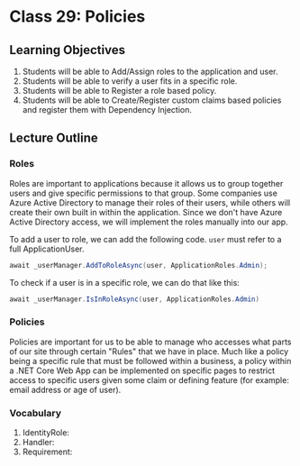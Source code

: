 # Class 29: Policies

## Learning Objectives
1. Students will be able to Add/Assign roles to the application and user.
1. Students will be able to verify a user fits in a specific role.
1. Students will be able to Register a role based policy.
1. Students will be able to Create/Register custom claims based policies and register them with Dependency Injection.

## Lecture Outline

### Roles

Roles are important to applications because it allows us to group together users and give specific permissions to that group. Some companies use Azure Active Directory to manage their roles of their users, while others will create their own built in within the application. Since we don't have Azure Active Directory access, we will implement the roles manually into our app.

To add a user to role, we can add the following code. `user` must refer to a full ApplicationUser.
```csharp
await _userManager.AddToRoleAsync(user, ApplicationRoles.Admin);
```

To check if a user is in a specific role, we can do that like this:

```csharp
await _userManager.IsInRoleAsync(user, ApplicationRoles.Admin)
```

### Policies

Policies are important for us to be able to manage who accesses what parts of our site through certain "Rules" that we have in place. Much like a policy being a specific rule that must be followed within a business, a policy within a .NET Core Web App can be implemented on specific pages to restrict access to specific users given some claim or defining feature (for example: email address or age of user).

### Vocabulary

1.  IdentityRole: 
2.  Handler:
3.  Requirement:
